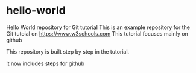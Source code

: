 # hello-world
Hello World repository for Git tutorial
This is an example repository for the Git tutoial on https://www.w3schools.com
This tutorial focuses mainly on github

This repository is built step by step in the tutorial.

it now includes steps for github
